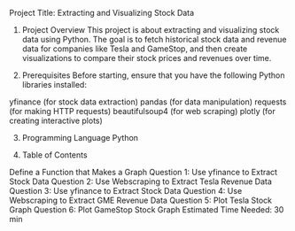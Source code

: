 Project Title: Extracting and Visualizing Stock Data
1. Project Overview
This project is about extracting and visualizing stock data using Python. The goal is to fetch historical stock data and revenue data for companies like Tesla and GameStop, and then create visualizations to compare their stock prices and revenues over time.

2. Prerequisites
Before starting, ensure that you have the following Python libraries installed:

yfinance (for stock data extraction)
pandas (for data manipulation)
requests (for making HTTP requests)
beautifulsoup4 (for web scraping)
plotly (for creating interactive plots)

3. Programming Language
Python

4. Table of Contents

Define a Function that Makes a Graph
Question 1: Use yfinance to Extract Stock Data
Question 2: Use Webscraping to Extract Tesla Revenue Data
Question 3: Use yfinance to Extract Stock Data
Question 4: Use Webscraping to Extract GME Revenue Data
Question 5: Plot Tesla Stock Graph
Question 6: Plot GameStop Stock Graph
Estimated Time Needed: 30 min

